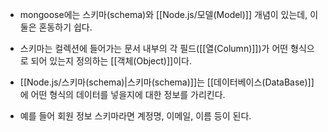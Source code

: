 - mongoose에는 스키마(schema)와 [[Node.js/모델(Model)]] 개념이 있는데, 이 둘은 혼동하기 쉽다. 

- 스키마는 컬렉션에 들어가는 문서 내부의 각 필드([[열(Column)]])가 어떤 형식으로 되어 있는지 정의하는 [[객체(Object)]]이다. 
- [[Node.js/스키마(schema)|스키마(schema)]]는 [[데이터베이스(DataBase)]]에 어떤 형식의 데이터를 넣을지에 대한 정보를 가리킨다.


- 예를 들어 회원 정보 스키마라면 계정명, 이메일, 이름 등이 된다.